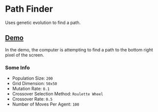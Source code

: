 # Path Finder
Uses genetic evolution to find a path.

## [Demo](https://davidbrewster.xyz/path_finder/path_finder.gif)

In the demo, the computer is attempting to find a path to the bottom right pixel of the screen.

### Some Info
  * Population Size: `200`
  * Grid Dimension: `50x50`
  * Mutation Rate: `0.1`
  * Crossover Selection Method: `Roulette Wheel`
  * Crossover Rate: `0.5`
  * Number of Moves Per Agent: `100`

